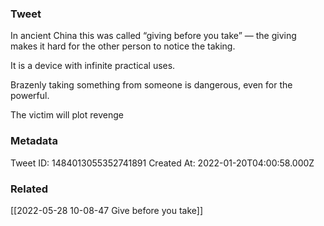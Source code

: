 ### Tweet
In ancient China this was called “giving before you take” — the giving makes it hard for the other person to notice the taking.

It is a device with infinite practical uses.

Brazenly taking something from someone is dangerous, even for the powerful.

The victim will plot revenge

### Metadata
Tweet ID: 1484013055352741891
Created At: 2022-01-20T04:00:58.000Z

### Related
[[2022-05-28 10-08-47 Give before you take]]


